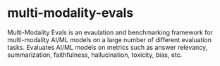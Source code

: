 # multi-modality-evals
Multi-Modality Evals is an evaulation and benchmarking framework for multi-modality AI/ML models on a large number of different evaluation tasks. Evaluates AI/ML models on metrics such as answer relevancy, summarization, faithfulness, hallucination, toxicity, bias, etc.
